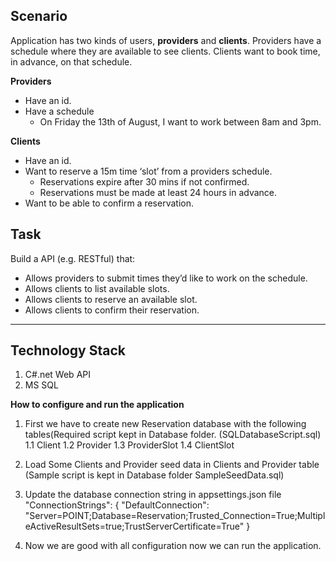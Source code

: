 ## Scenario

Application has two kinds of users, **providers** and **clients**. Providers have a schedule where they are available to see clients. Clients want to book time, in advance, on that schedule.

**Providers**

- Have an id.
- Have a schedule
    - On Friday the 13th of August, I want to work between 8am and 3pm.

**Clients**

- Have an id.
- Want to reserve a 15m time ‘slot’ from a providers schedule.
    - Reservations expire after 30 mins if not confirmed.
    - Reservations must be made at least 24 hours in advance.
- Want to be able to confirm a reservation.

## Task

Build a API (e.g. RESTful) that:

- Allows providers to submit times they’d like to work on the schedule.
- Allows clients to list available slots.
- Allows clients to reserve an available slot.
- Allows clients to confirm their reservation.

--------------------------------------------------------
## Technology Stack

1. C#.net Web API
2. MS SQL

**How to configure and run the application**

1.  First we have to create new Reservation database with the following tables(Required script kept in Database folder. (SQLDatabaseScript.sql)
    1.1 Client
    1.2 Provider
    1.3 ProviderSlot
    1.4 ClientSlot

2.  Load Some Clients and Provider seed data in Clients and Provider table (Sample script is kept in Database folder SampleSeedData.sql)
3.  Update the database connection string in appsettings.json file 
     "ConnectionStrings": {
        "DefaultConnection": "Server=POINT;Database=Reservation;Trusted_Connection=True;MultipleActiveResultSets=true;TrustServerCertificate=True"
      }
4. Now we are good with all configuration now we can run the application. 










